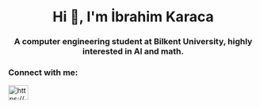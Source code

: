 <h1 align="center">Hi 👋, I'm İbrahim Karaca</h1>
<h3 align="center">A computer engineering student at Bilkent University, highly interested in AI and math.</h3>


<h3 align="left">Connect with me:</h3>
<p align="left">
<a href="https://www.linkedin.com/in/karaca-ibrahim/" target="blank"><img align="center" src="https://raw.githubusercontent.com/rahuldkjain/github-profile-readme-generator/master/src/images/icons/Social/linked-in-alt.svg" alt="https://www.linkedin.com/in/karaca-ibrahim/" height="30" width="40" /></a>
</p>
